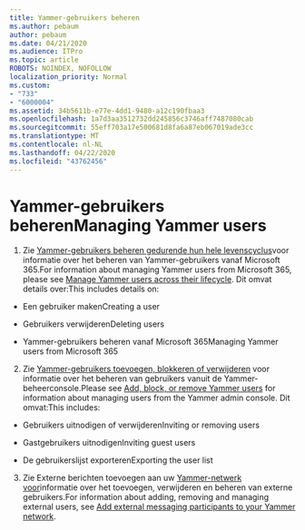 ```yaml
---
title: Yammer-gebruikers beheren
ms.author: pebaum
author: pebaum
ms.date: 04/21/2020
ms.audience: ITPro
ms.topic: article
ROBOTS: NOINDEX, NOFOLLOW
localization_priority: Normal
ms.custom:
- "733"
- "6000004"
ms.assetid: 34b5611b-e77e-4dd1-9480-a12c190fbaa3
ms.openlocfilehash: 1a7d3aa3512732dd245856c3746aff7487080cab
ms.sourcegitcommit: 55eff703a17e500681d8fa6a87eb067019ade3cc
ms.translationtype: MT
ms.contentlocale: nl-NL
ms.lasthandoff: 04/22/2020
ms.locfileid: "43762456"
---
```

# <a name="managing-yammer-users"></a><span data-ttu-id="2801c-102">Yammer-gebruikers beheren</span><span class="sxs-lookup"><span data-stu-id="2801c-102">Managing Yammer users</span></span>

1. <span data-ttu-id="2801c-103">Zie [Yammer-gebruikers beheren gedurende hun hele levenscyclus](https://docs.microsoft.com/yammer/manage-yammer-users/manage-users-across-their-lifecycle)voor informatie over het beheren van Yammer-gebruikers vanaf Microsoft 365.</span><span class="sxs-lookup"><span data-stu-id="2801c-103">For information about managing Yammer users from Microsoft 365, please see [Manage Yammer users across their lifecycle](https://docs.microsoft.com/yammer/manage-yammer-users/manage-users-across-their-lifecycle).</span></span> <span data-ttu-id="2801c-104">Dit omvat details over:</span><span class="sxs-lookup"><span data-stu-id="2801c-104">This includes details on:</span></span>

  - <span data-ttu-id="2801c-105">Een gebruiker maken</span><span class="sxs-lookup"><span data-stu-id="2801c-105">Creating a user</span></span>

  - <span data-ttu-id="2801c-106">Gebruikers verwijderen</span><span class="sxs-lookup"><span data-stu-id="2801c-106">Deleting users</span></span>

  - <span data-ttu-id="2801c-107">Yammer-gebruikers beheren vanaf Microsoft 365</span><span class="sxs-lookup"><span data-stu-id="2801c-107">Managing Yammer users from Microsoft 365</span></span>

2. <span data-ttu-id="2801c-108">Zie [Yammer-gebruikers toevoegen, blokkeren of verwijderen](https://alchemyportal.azurewebsites.net/Rule/ManageYammer%20users%20across%20their%20lifecycle%20from%20Office%20365) voor informatie over het beheren van gebruikers vanuit de Yammer-beheerconsole.</span><span class="sxs-lookup"><span data-stu-id="2801c-108">Please see [Add, block, or remove Yammer users](https://alchemyportal.azurewebsites.net/Rule/ManageYammer%20users%20across%20their%20lifecycle%20from%20Office%20365) for information about managing users from the Yammer admin console.</span></span> <span data-ttu-id="2801c-109">Dit omvat:</span><span class="sxs-lookup"><span data-stu-id="2801c-109">This includes:</span></span>

  - <span data-ttu-id="2801c-110">Gebruikers uitnodigen of verwijderen</span><span class="sxs-lookup"><span data-stu-id="2801c-110">Inviting or removing users</span></span>

  - <span data-ttu-id="2801c-111">Gastgebruikers uitnodigen</span><span class="sxs-lookup"><span data-stu-id="2801c-111">Inviting guest users</span></span>

  - <span data-ttu-id="2801c-112">De gebruikerslijst exporteren</span><span class="sxs-lookup"><span data-stu-id="2801c-112">Exporting the user list</span></span>

3. <span data-ttu-id="2801c-113">Zie Externe berichten toevoegen aan uw [Yammer-netwerk voor](https://docs.microsoft.com/yammer/work-with-external-users/add-external-participants)informatie over het toevoegen, verwijderen en beheren van externe gebruikers.</span><span class="sxs-lookup"><span data-stu-id="2801c-113">For information about adding, removing and managing external users, see [Add external messaging participants to your Yammer network](https://docs.microsoft.com/yammer/work-with-external-users/add-external-participants).</span></span>
